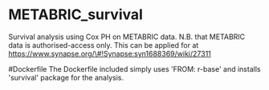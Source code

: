 # METABRIC_survival
Survival analysis using Cox PH on METABRIC data. N.B. that METABRIC data is authorised-access only. This can be applied for at https://www.synapse.org/\#!Synapse:syn1688369/wiki/27311

#Dockerfile
The Dockerfile included simply uses 'FROM: r-base' and installs 'survival' package for the analysis.
